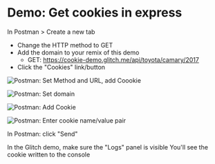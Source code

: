 Demo: Get cookies in express
===================================

In Postman > Create a new tab
- Change the HTTP method to GET
- Add the domain to your remix of this demo
  - GET: https://cookie-demo.glitch.me/api/toyota/camary/2017
- Click the "Cookies" link/button 

![Postman: Set Method and URL, add Coookie](
https://cdn.glitch.com/19bc4ad4-20ac-4dfd-a3a7-b83142393ef8%2F2017-04-17_17-28-11.png?1492464661486)


![Postman: Set domain](
https://cdn.glitch.com/19bc4ad4-20ac-4dfd-a3a7-b83142393ef8%2F2017-04-17_17-34-35.png?1492464896994)


![Postman: Add Cookie](
https://cdn.glitch.com/19bc4ad4-20ac-4dfd-a3a7-b83142393ef8%2F2017-04-17_17-35-24.png?1492465036844)


![Postman: Enter cookie name/value pair](
https://cdn.glitch.com/19bc4ad4-20ac-4dfd-a3a7-b83142393ef8%2F2017-04-17_17-36-24.png?1492465041082)

In Postman: click "Send"

In the Glitch demo, make sure the "Logs" panel is visible
You'll see the cookie written to the console
